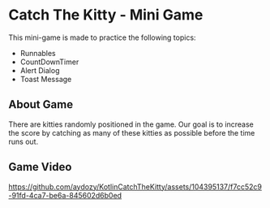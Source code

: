 # Catch The Kitty - Mini Game
This mini-game is made to practice the following topics:
- Runnables
- CountDownTimer
- Alert Dialog
- Toast Message

## About Game
There are kitties randomly positioned in the game. Our goal is to increase the score by catching as many of these kitties as possible before the time runs out.
## Game Video
https://github.com/aydozy/KotlinCatchTheKitty/assets/104395137/f7cc52c9-91fd-4ca7-be6a-845602d6b0ed

